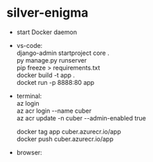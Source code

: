 # silver-enigma

* start Docker daemon  

* vs-code:  
   django-admin startproject core .  
   py manage.py runserver  
   pip freeze > requirements.txt  
   docker build -t app .  
   docket run -p 8888:80 app  
  
* terminal:  
   az login  
   az acr login --name cuber  
   az acr update -n cuber --admin-enabled true  
   
   docker tag app cuber.azurecr.io/app  
   docker push cuber.azurecr.io/app  

* browser:  
   
